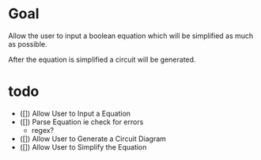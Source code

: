 # Goal

Allow the user to input a boolean equation which will be simplified as much as possible.

After the equation is simplified a circuit will be generated.

# todo

- ([]) Allow User to Input a Equation
- ([]) Parse Equation ie check for errors
  - regex?
- ([]) Allow User to Generate a Circuit Diagram
- ([]) Allow User to Simplify the Equation
